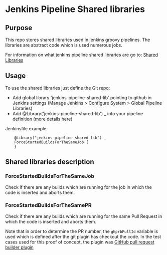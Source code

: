 # Jenkins Pipeline Shared libraries

## Purpose

This repo stores shared libraries used in jenkins groovy pipelines.
The libraries are abstract code which is used numerous jobs.

For information on what jenkins pipeline shared libraries are go to:
[Shared Libraries](https://jenkins.io/doc/book/pipeline/shared-libraries/)

## Usage

To use the shared libraries just define the Git repo:
 * Add global library 'jenkins-pipeline-shared-lib' pointing to github in Jenkins settings (Manage Jenkins > Configure System > Global Pipeline Libraries)
 * Add @Library('jenkins-pipeline-shared-lib') _ into your pipeline definition (more details here)

Jenkinsfile example:

```
    @Library("jenkins-pipeline-shared-lib") _
    ForceStartedBuildsForTheSameJob {
    }
```

## Shared libraries description

### ForceStartedBuildsForTheSameJob

Check if there are any builds which are running for the job in which the code is inserted and aborts them.

### ForceStartedBuildsForTheSamePR

Check if there are any builds which are running for the same Pull Request in which the code is inserted and aborts them.

Note that in order to determine the PR number, the `ghprbPullId` variable is used which is defined after the git plugin has checkout the code.
In the test cases used for this proof of concept, the plugin was [GitHub pull request builder plugin](https://wiki.jenkins-ci.org/display/JENKINS/GitHub+pull+request+builder+plugin)
